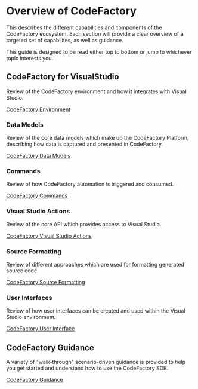 # Overview of CodeFactory
This describes the different capabilities and components of the CodeFactory ecosystem. Each section will provide a clear overview of a targeted set of capabilites, as well as guidance.

This guide is designed to be read either top to bottom or jump to whichever topic interests you.

## CodeFactory for VisualStudio
Review of the CodeFactory environment and how it integrates with Visual Studio.

[CodeFactory Environment](Environment/Overview.md)

### Data Models
Review of the core data models which make up the CodeFactory Platform, describing how data is captured and presented in CodeFactory.

[CodeFactory Data Models](DataModels/Overview.md)

### Commands
Review of how CodeFactory automation is triggered and consumed.

[CodeFactory Commands](Commands/Overview.md)

### Visual Studio Actions
Review of the core API which provides access to Visual Studio.

[CodeFactory Visual Studio Actions](VsActions/Overview.md)

### Source Formatting
Review of different approaches which are used for formatting generated source code.

[CodeFactory Source Formatting](Formatting/Overview.md)

### User Interfaces
Review of how user interfaces can be created and used within the Visual Studio environment.

[CodeFactory User Interface](UI/Overview.md)
 
## CodeFactory Guidance
A variety of "walk-through" scenario-driven guidance is provided to help you get started and understand how to use the CodeFactory SDK.

[CodeFactory Guidance](../Guidance/Overview.md)
